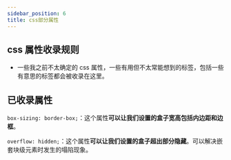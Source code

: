 ```yaml
---
sidebar_position: 6
title: css部分属性
---
```


## css 属性收录规则

- 一些我之前不太确定的 css 属性，一些有用但不太常能想到的标签，包括一些有意思的标签都会被收录在这里。

## 已收录属性

`box-sizing: border-box;`：这个属性**可以让我们设置的盒子宽高包括内边距和边框**。

`overflow: hidden;`：这个属性**可以让我们设置的盒子超出部分隐藏**。可以解决嵌套块级元素时发生的塌陷现象。
